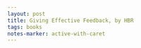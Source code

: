 ```yaml
---
layout: post
title: Giving Effective Feedback, by HBR 
tags: books
notes-marker: active-with-caret
---
```

